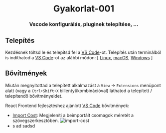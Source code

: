 <h1 align="center" style="border-bottom: none;"> Gyakorlat-001</h1>
<h3 align="center">Vscode konfigurálás, pluginek telepítése, ...</h3>

## Telepítés

Kezdésnek töltsd le és telepítsd fel a [VS Code](https://code.visualstudio.com/Download)-ot.
Telepítés után terminálból is indíthatod a [VS Code](https://code.visualstudio.com/)-ot az alábbi módon: [ [Linux](https://code.visualstudio.com/docs/setup/linux), [macOS](https://code.visualstudio.com/docs/setup/mac), [Windows](https://code.visualstudio.com/docs/setup/windows) ]

## Bővítmények

Miután megnyitottad a telepített alkalmazást a `View` &rightarrow; `Extensions` menüpont alatt (vagy a `Ctrl+Shift+X` billentyűkombinációval) láthatod a telepített / telepítendő bővítményeidet.

React Frontend fejlesztéshez ajánlott [VS Code](https://code.visualstudio.com/) bővítmények:

- [Import Cost](https://marketplace.visualstudio.com/items?itemName=wix.vscode-import-cost):
 Megjeleníti a beimportált csomagok méretét a szövegszerkesztőben.
 ![import-cost](../src/import-cost.gif)
- s ad
sadsd


